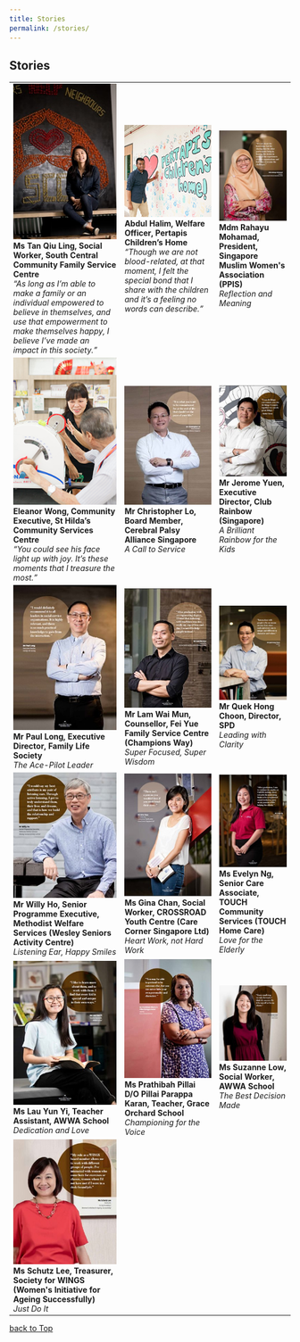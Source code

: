 ```yaml
---
title: Stories
permalink: /stories/
---
```

## Stories

|  |  |  |  
|--|--|--|
|[![Ms Tan Qiu Ling](/images/stories/mainpage/ms-tan-qiu-ling-1.jpg "View Story")](ms-tan-qiu-ling)<br>**Ms Tan Qiu Ling, Social Worker, South Central Community Family Service Centre**<br>*“As long as I’m able to make a family or an individual empowered to believe in themselves, and use that empowerment to make themselves happy, I believe I’ve made an impact in this society.”*| [![Mr Abdul Halim](/images/stories/mainpage/mr-abdul-halim.jpg "View Story")](mr-abdul-halim)<br>**Abdul Halim, Welfare Officer, Pertapis Children’s Home**<br>*“Though we are not blood-related, at that moment, I felt the special bond that I share with the children and it’s a feeling no words can describe.”*   |[![Mdm Rahayu Mohamad](/images/stories/mainpage/mdm-rahayu-mohamad.jpg "View Story")](mdm-rahayu-mohamad)<br>**Mdm Rahayu Mohamad, President, Singapore Muslim Women's Association (PPIS)**<br>*Reflection and Meaning*| 
|[![Ms Eleanor Wong](/images/stories/mainpage/ms-eleanor-wong.jpg "View Story")](ms-eleanor-wong)<br>**Eleanor Wong, Community Executive, St Hilda’s Community Services Centre**<br>*“You could see his face light up with joy. It’s these moments that I treasure the most.”* | [![Mr Christopher Lo](/images/stories/mainpage/mr-christopher-lo.jpg "View Story")](mr-christopher-lo)<br>**Mr Christopher Lo, Board Member, Cerebral Palsy Alliance Singapore**<br>*A Call to Service* | [![Mr Jerome Yuen](/images/stories/mainpage/mr-jerome-yuen.jpg "View Story")](mr-jerome-yuen)<br>**Mr Jerome Yuen, Executive Director, Club Rainbow (Singapore)**<br>*A Brilliant Rainbow for the Kids* | 
|[![Mr Paul-Long](/images/stories/mainpage/mr-paul-long.jpg "View Story")](mr-paul-long)<br>**Mr Paul Long, Executive Director, Family Life Society**<br>*The Ace-Pilot Leader* |[![Mr Lam Wai Mun](/images/stories/mainpage/mr-lam-wai-mun.jpg "View Story")](mr-lam-wai-mun)<br>**Mr Lam Wai Mun, Counsellor, Fei Yue Family Service Centre (Champions Way)**<br>*Super Focused, Super Wisdom*  |[![Mr Quek Hong Choon](/images/stories/mainpage/mr-quek-hong-choon.jpg "View Story")](mr-quek-hong-choon)<br>**Mr Quek Hong Choon, Director, SPD**<br>*Leading with Clarity*  |
|[![Mr Willy Ho](/images/stories/mainpage/mr-willy-ho.jpg "View Story")](mr-willy-ho)<br>**Mr Willy Ho, Senior Programme Executive, Methodist Welfare Services (Wesley Seniors Activity Centre)**<br>*Listening Ear, Happy Smiles*|[![Ms Gina Chan](/images/stories/mainpage/ms-gina-chan.jpg "View Story")](ms-gina-chan)<br>**Ms Gina Chan, Social Worker, CROSSROAD Youth Centre (Care Corner Singapore Ltd)**<br>*Heart Work, not Hard Work* |  [![Ms Evelyn Ng](/images/stories/mainpage/ms-evelyn-ng.jpg "View Story")](ms-evelyn-ng)<br>**Ms Evelyn Ng, Senior Care Associate, TOUCH Community Services (TOUCH Home Care)**<br>*Love for the Elderly*|
|[![Ms Lau Yun Yi](/images/stories/mainpage/ms-lau-yun-yi.jpg "View Story")](ms-lau-yun-yi)<br>**Ms Lau Yun Yi, Teacher Assistant, AWWA School**<br>*Dedication and Love*| [![Ms Prathibah Pillai D/O Pillai Parappa Karan](/images/stories/mainpage/ms-prathibah-pillai-d-o-pillai-parappa-karan.jpg "View Story")](ms-prathibah-pillai-d-o-pillai-parappa-karan)<br>**Ms Prathibah Pillai D/O Pillai Parappa Karan, Teacher, Grace Orchard School**<br>*Championing for the Voice* |[![Ms Suzanne Low](/images/stories/mainpage/ms-suzanne-low.jpg "View Story")](ms-suzanne-low)<br>**Ms Suzanne Low, Social Worker, AWWA School**<br>*The Best Decision Made*  |
|[![Ms Schutz Lee](/images/stories/mainpage/ms-schutz-lee.jpg "View Story")](ms-schutz-lee)<br>**Ms Schutz Lee, Treasurer, Society for WINGS (Women's Initiative for Ageing Successfully)**<br>*Just Do It*|  |  |


[back to Top](#stories)
